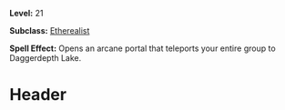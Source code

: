 <!-- TITLE: Spell: Ether Gate Daggerdepth -->
<!-- SUBTITLE:  -->

**Level:** 21

**Subclass:** [Etherealist](etherealist)

**Spell Effect:** Opens an arcane portal that teleports your entire group to Daggerdepth Lake.

# Header